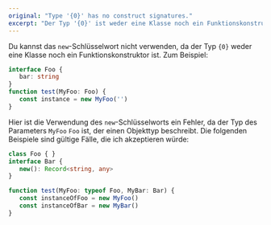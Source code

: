 ```yaml
---
original: "Type '{0}' has no construct signatures."
excerpt: "Der Typ '{0}' ist weder eine Klasse noch ein Funktionskonstruktor."
---
```


Du kannst das `new`-Schlüsselwort nicht verwenden, da der Typ `{0}` weder eine Klasse noch ein Funktionskonstruktor ist. Zum Beispiel:

```ts
interface Foo {
   bar: string
}
function test(MyFoo: Foo) {
   const instance = new MyFoo('')
}
```

Hier ist die Verwendung des `new`-Schlüsselworts ein Fehler, da der Typ des Parameters `MyFoo` `Foo` ist, der einen Objekttyp beschreibt. Die folgenden Beispiele sind gültige Fälle, die ich akzeptieren würde:

```ts
class Foo { }
interface Bar {
   new(): Record<string, any>
}

function test(MyFoo: typeof Foo, MyBar: Bar) {
   const instanceOfFoo = new MyFoo()
   const instanceOfBar = new MyBar()
}
```
